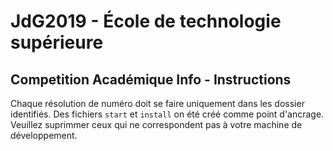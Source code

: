 # JdG2019 - École de technologie supérieure
## Competition Académique Info - Instructions

Chaque résolution de numéro doit se faire uniquement dans les dossier identifiés. Des fichiers `start` et `install` on été créé comme point d'ancrage. Veuillez suprimmer ceux qui ne correspondent pas à votre machine de développement.

